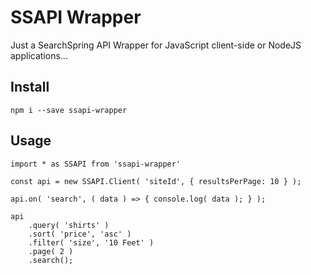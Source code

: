 # SSAPI Wrapper

Just a SearchSpring API Wrapper for JavaScript client-side or NodeJS applications...

## Install

```
npm i --save ssapi-wrapper
```

## Usage

```
import * as SSAPI from 'ssapi-wrapper'

const api = new SSAPI.Client( 'siteId', { resultsPerPage: 10 } );

api.on( 'search', ( data ) => { console.log( data ); } );

api
    .query( 'shirts' )
    .sort( 'price', 'asc' )
    .filter( 'size', '10 Feet' )
    .page( 2 )
    .search();
```